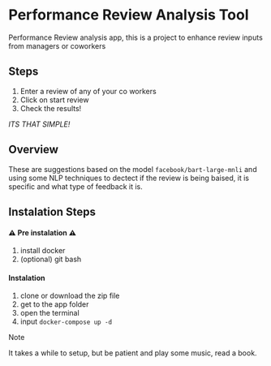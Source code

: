 # Performance Review Analysis Tool
Performance Review analysis app, this is a project to enhance review inputs from managers or coworkers

## Steps
1. Enter a review of any of your co workers
2. Click on start review
3. Check the results!

_*ITS THAT SIMPLE!*_

## Overview
These are suggestions based on the model `facebook/bart-large-mnli` and using some NLP techniques to dectect if the review is being baised, it is specific and what type of feedback it is.

## Instalation Steps
#### ⚠️ Pre instalation ⚠️
1. install docker
2. (optional) git bash

#### Instalation
1. clone or download the zip file
1. get to the app folder
2. open the terminal
3. input `docker-compose up -d`

> [!NOTE]
> It takes a while to setup, but be patient and play some music, read a book.
